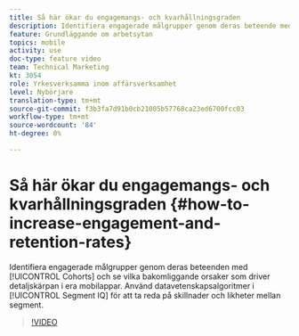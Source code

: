 ```yaml
---
title: Så här ökar du engagemangs- och kvarhållningsgraden
description: Identifiera engagerade målgrupper genom deras beteende med Cohorts och se vilka bakomliggande orsaker som driver detaljrikedomen i era mobilappar. Använd datavetenskapsalgoritmer i segmentanalys för att ta reda på skillnader och likheter mellan segment.
feature: Grundläggande om arbetsytan
topics: mobile
activity: use
doc-type: feature video
team: Technical Marketing
kt: 3054
role: Yrkesverksamma inom affärsverksamhet
level: Nybörjare
translation-type: tm+mt
source-git-commit: f3b3fa7d91b0cb21005b57768ca23ed6700fcc03
workflow-type: tm+mt
source-wordcount: '84'
ht-degree: 0%

---
```



# Så här ökar du engagemangs- och kvarhållningsgraden {#how-to-increase-engagement-and-retention-rates}

Identifiera engagerade målgrupper genom deras beteenden med [!UICONTROL Cohorts] och se vilka bakomliggande orsaker som driver detaljskärpan i era mobilappar. Använd datavetenskapsalgoritmer i [!UICONTROL Segment IQ] för att ta reda på skillnader och likheter mellan segment.

>[!VIDEO](https://video.tv.adobe.com/v/27825/?quality=12)
